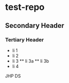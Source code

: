 # test-repo
## Secondary Header
### Tertiary Header

* li 1
* li 2
* li 3
** li 3a
** li 3b
* li 4

JHP DS
